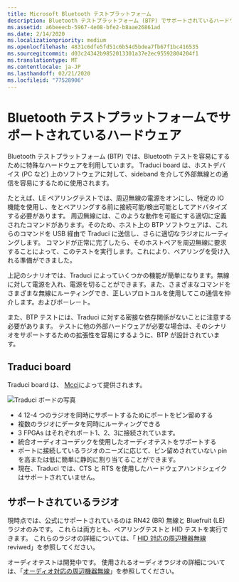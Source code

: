 ```yaml
---
title: Microsoft Bluetooth テストプラットフォーム
description: Bluetooth テストプラットフォーム (BTP) でサポートされているハードウェア。
ms.assetid: a6beeecb-5967-4e08-bfe2-b8aae26861ad
ms.date: 2/14/2020
ms.localizationpriority: medium
ms.openlocfilehash: 4831c6dfe5fd51c6b54d5bdea7fb67f1bc416535
ms.sourcegitcommit: d03c24342b9852013301a37e2ec95592804204f1
ms.translationtype: MT
ms.contentlocale: ja-JP
ms.lasthandoff: 02/21/2020
ms.locfileid: "77528906"
---
```

# <a name="bluetooth-testing-platform-supported-hardware"></a>Bluetooth テストプラットフォームでサポートされているハードウェア #

Bluetooth テストプラットフォーム (BTP) では、Bluetooth テストを容易にするために特殊なハードウェアを利用しています。 Traduci board は、ホストデバイス (PC など) 上のソフトウェアに対して、sideband を介して外部無線との通信を容易にするために使用されます。

たとえば、LE ペアリングテストでは、周辺無線の電源をオンにし、特定の IO 機能を使用し、をとペアリングする前に接続可能/検出可能としてアドバタイズする必要があります。 周辺無線には、このような動作を可能にする適切に定義されたコマンドがあります。そのため、ホスト上の BTP ソフトウェアは、これらのコマンドを USB 経由で Traduci に送信し、さらに適切なラジオにルーティングします。 コマンドが正常に完了したら、そのホストペアを周辺無線に要求することによって、このテストを実行します。これにより、ペアリングを受け入れる準備ができました。

上記のシナリオでは、Traduci によっていくつかの機能が簡単になります。無線に対して電源を入れ、電源を切ることができます。また、さまざまなコマンドをさまざまな無線にルーティングでき、正しいプロトコルを使用してこの通信を仲介します。およびボーレート。

また、BTP テストには、Traduci に対する密接な依存関係がないことに注意する必要があります。 テストに他の外部ハードウェアが必要な場合は、そのシナリオをサポートするための拡張性を容易にするように、BTP が設計されています。

## <a name="traduci-board"></a>Traduci board ##
Traduci board は、 [Mcci](https://mcci.com/usb/dev-tools/model-2411/)によって提供されます。

![Traduci ボードの写真](images/Traduci_Overhead.jpg)

- 4 12-4 つのラジオを同時にサポートするためにポートをピン留めする
- 複数のラジオにデータを同時にルーティングできる
- 3 FPGAs はそれぞれポート1、2、3に接続されています。
- 統合オーディオコーデックを使用したオーディオテストをサポートする
- ポートに接続しているラジオのニーズに応じて、ピン留めされていない pin を高または低に簡単に静的に割り当てることができます。
- 現在、Traduci では、CTS と RTS を使用したハードウェアハンドシェイクはサポートされていません。

## <a name="supported-radios"></a>サポートされているラジオ ##

現時点では、公式にサポートされているのは RN42 (BR) 無線と Bluefruit (LE) ラジオのみです。 これらは両方とも、ペアリングテストと HID テストを実行できます。 これらのラジオの詳細については、「 [HID 対応の周辺機器無線](testing-BTP-hw-hid.md)reviwed」を参照してください。

オーディオテストは開発中です。 使用されるオーディオラジオの詳細については、「[オーディオ対応の周辺機器無線](testing-BTP-hw-audio.md)」を参照してください。